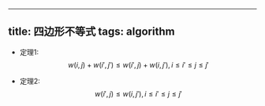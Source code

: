 
---
title: 四边形不等式
tags: algorithm
---

- 定理1:
$$
w(i, j) + w(i', j') \leq w(i', j) + w(i, j'), i\leq i'\leq j \leq j'
$$

- 定理2:
$$
w(i', j) \leq w(i, j'), i \leq i' \leq j \leq j'
$$
